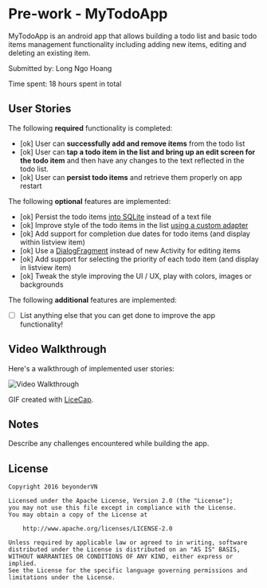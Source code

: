 # Pre-work - MyTodoApp

MyTodoApp is an android app that allows building a todo list and basic todo items management functionality including adding new items, editing and deleting an existing item.

Submitted by: Long Ngo Hoang

Time spent: 18 hours spent in total

## User Stories

The following **required** functionality is completed:

* [ok] User can **successfully add and remove items** from the todo list
* [ok] User can **tap a todo item in the list and bring up an edit screen for the todo item** and then have any changes to the text reflected in the todo list.
* [ok] User can **persist todo items** and retrieve them properly on app restart

The following **optional** features are implemented:

* [ok] Persist the todo items [into SQLite](http://guides.codepath.com/android/Persisting-Data-to-the-Device#sqlite) instead of a text file
* [ok] Improve style of the todo items in the list [using a custom adapter](http://guides.codepath.com/android/Using-an-ArrayAdapter-with-ListView)
* [ok] Add support for completion due dates for todo items (and display within listview item)
* [ok] Use a [DialogFragment](http://guides.codepath.com/android/Using-DialogFragment) instead of new Activity for editing items
* [ok] Add support for selecting the priority of each todo item (and display in listview item)
* [ok] Tweak the style improving the UI / UX, play with colors, images or backgrounds

The following **additional** features are implemented:

* [ ] List anything else that you can get done to improve the app functionality!

## Video Walkthrough 

Here's a walkthrough of implemented user stories:

<img src='http://imgur.com/ymSf1MV' title='Video Walkthrough' width='' alt='Video Walkthrough' />

GIF created with [LiceCap](http://www.cockos.com/licecap/).

## Notes

Describe any challenges encountered while building the app.

## License

    Copyright 2016 beyonderVN

    Licensed under the Apache License, Version 2.0 (the "License");
    you may not use this file except in compliance with the License.
    You may obtain a copy of the License at

        http://www.apache.org/licenses/LICENSE-2.0

    Unless required by applicable law or agreed to in writing, software
    distributed under the License is distributed on an "AS IS" BASIS,
    WITHOUT WARRANTIES OR CONDITIONS OF ANY KIND, either express or implied.
    See the License for the specific language governing permissions and
    limitations under the License.
